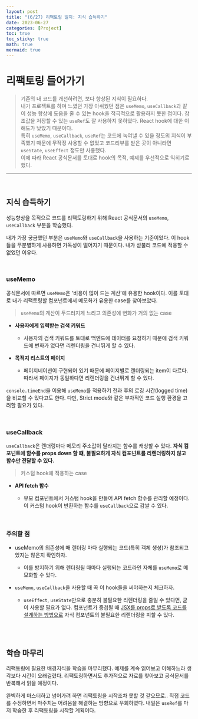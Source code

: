 ```yaml
---
layout: post
title: "(6/27) 리팩토링 일지: 지식 습득하기"
date: 2023-06-27
categories: [Project]
toc: true
toc_sticky: true
math: true
mermaid: true
---
```


# 리팩토링 들어가기

> 기존의 내 코드를 개선하려면, 보다 향상된 지식이 필요하다.  
> 내가 프로젝트를 하며 느꼈던 가장 아쉬웠던 점은 `useMemo`, `useCallback`과 같이 성능 향상에 도움을 줄 수 있는 hook을 적극적으로 활용하지 못한 점이다. 참조값을 저장할 수 있는 `useRef`도 잘 사용하지 못하였다.
> React hook에 대한 이해도가 낮았기 때문이다.  
> 특히 `useMemo`, `useCallback`, `useRef`는 코드에 녹여낼 수 있을 정도의 지식이 부족했기 때문에 무작정 사용할 수 없었고 코드리뷰를 받은 곳이 아니라면 `useState`, `useEffect` 정도만 사용했다.  
> 이에 따라 React 공식문서를 토대로 hook의 목적, 예제를 우선적으로 익히기로 했다.

---

<br>

## 지식 습득하기

성능향상을 목적으로 코드를 리팩토링하기 위해 React 공식문서의 `useMemo`, `useCallback` 부분을 학습했다.

내가 가장 궁금했던 부분은 `useMemo`와 `useCallback`을 사용하는 기준이었다. 이 hook들을 무분별하게 사용하면 가독성이 떨어지기 때문이다. 내가 섣불리 코드에 적용할 수 없었던 이유다.

<br>

### useMemo

공식문서에 따르면 `useMemo`은 '비용이 많이 드는 계산'에 유용한 hook이다. 이를 토대로 내가 리팩토링할 컴포넌트에서 메모화가 유용한 case를 찾아보았다.

> `useMemo`의 계산이 두드러지게 느리고 의존성에 변화가 거의 없는 case

- **사용자에게 입력받는 검색 키워드**

  - 사용자의 검색 키워드를 토대로 백엔드에 데이터를 요청하기 때문에 검색 키워드에 변화가 없다면 리렌더링을 건너뛰게 할 수 있다.

- **목적지 리스트의 페이지**
  - 페이지네이션이 구현되어 있기 때문에 페이지별로 렌더링되는 item이 다르다. 따라서 페이지가 동일하다면 리렌더링을 건너뛰게 할 수 있다.

`console.timeEnd`을 이용해 `useMemo`를 적용하기 전과 후의 로깅 시간(logged time)을 비교할 수 있다고도 한다. 다만, Strict mode와 같은 부차적인 코드 실행 환경을 고려할 필요가 있다.

<br>

### useCallback

`useCallback`은 렌더링마다 메모리 주소값이 달라지는 함수를 캐싱할 수 있다. **자식 컴포넌트에 함수를 props down 할 떄, 불필요하게 자식 컴포넌트를 리렌더링하지 않고 함수만 전달할 수 있다.**

> 커스텀 hook에 적용하는 case

- **API fetch 함수**

  - 부모 컴포넌트에서 커스텀 hook을 만들어 API fetch 함수를 관리할 예정이다. 이 커스텀 hook이 반환하는 함수를 `useCallback`으로 감쌀 수 있다.

<br>

### 주의할 점

- useMemo의 의존성에 매 렌더링 마다 실행되는 코드(특히 객체 생성)가 참조되고 있지는 않은지 확인하자.

  - 이를 방지하기 위해 렌더링될 때마다 실행되는 코드라인 자체를 `useMemo`로 메모화할 수 있다.

- `useMemo`, `useCallback`을 사용할 때 꼭 이 hook들을 써야하는지 체크하자.
  - `useEffect`, `useState`만으로 충분히 불필요한 리렌더링을 줄일 수 있다면, 굳이 사용할 필요가 없다. 컴포넌트가 중첩될 때 [JSX를 props로 받도록 코드를 설계하는 방법으로](https://react-ko.dev/learn/passing-props-to-a-component#passing-jsx-as-children) 자식 컴포넌트의 불필요한 리렌더링을 피할 수 있다.

<br>
<br>

## 학습 마무리

리팩토링에 필요한 배경지식을 학습을 마무리했다. 예제를 계속 읽어보고 이해하느라 생각보다 시간이 오래걸렸다. 리팩토링하면서도 추가적으로 자료를 찾아보고 공식문서를 반복해서 읽을 예정이다.

완벽하게 마스터하고 넘어가려 하면 리팩토링을 시작조차 못할 것 같으므로.. 직접 코드를 수정하면서 마주치는 어려움을 해결하는 방향으로 우회하였다. 내일은 `useRef`를 마저 학습한 후 리팩토링을 시작할 계획이다.
